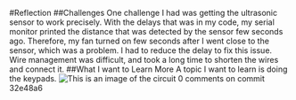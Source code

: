 #Reflection 
##Challenges
One challenge I had was getting the ultrasonic sensor to work precisely. 
With the delays that was in my code, my serial monitor printed the distance that was detected by the sensor few seconds ago. 
Therefore, my fan turned on few seconds after I went close to the sensor, which was a problem.
I had to reduce the delay to fix this issue. 
Wire management was difficult, and took a long time to shorten the wires and connect it. 
##What I want to Learn More 
A topic I want to learn is doing the keypads.
![This is an image of the circuit](https://mail.google.com/mail/u/0?ui=2&ik=c0d91229e9&attid=0.1&permmsgid=msg-a:r-3896616850084202534&th=18d3c0f383ac90ba&view=fimg&fur=ip&sz=s0-l75-ft&attbid=ANGjdJ-z9Dppw50qNPe_s7wi5tOlMEDRat7PvARaRXWNkBjSKilDX_HAfUoOK-XZMcz2nsjeB-pK5i45kNyFLkhTeXgxNf9tUbs89wXTHLsqIZNusfh42ixnhTLtn5E&disp=emb&realattid=18d3c0f292377d8fbef2)
0 comments on commit 32e48a6
